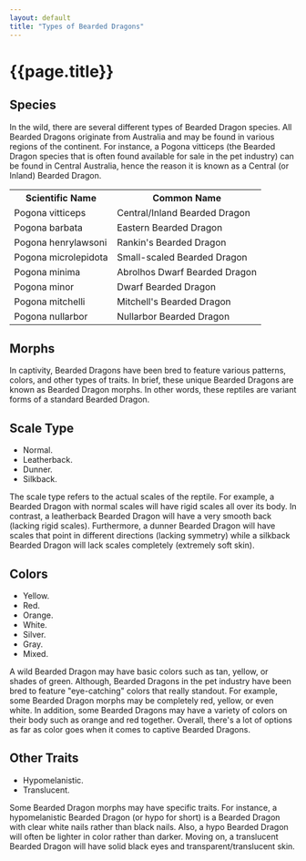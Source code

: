 ```yaml
---
layout: default
title: "Types of Bearded Dragons"
---
```


<!-- Bearded Dragon Morphs-->
<h1>{{page.title}}</h1>

## Species

In the wild, there are several different types of Bearded Dragon 
species. All Bearded Dragons originate from Australia and 
may be found in various regions of the continent. For instance, 
a Pogona vitticeps (the Bearded Dragon species that is often 
found available for sale in the pet industry) can be found in 
Central Australia, hence the reason it is known as a Central (or Inland) 
Bearded Dragon.

<table class="table">
    <tr>
        <th>Scientific Name</th>
        <th>Common Name</th>
    </tr>
    <tr>
        <td>Pogona vitticeps</td>
        <td>Central/Inland Bearded Dragon</td>
    </tr>
    <tr>
        <td>Pogona barbata</td>
        <td>Eastern Bearded Dragon</td>
    </tr>
    <tr>
        <td>Pogona henrylawsoni</td>
        <td>Rankin's Bearded Dragon</td>
    </tr>
    <tr>
        <td>Pogona microlepidota</td>
        <td>Small-scaled Bearded Dragon</td>
    </tr>
    <tr>
        <td>Pogona minima</td>
        <td>Abrolhos Dwarf Bearded Dragon</td>
    </tr>
    <tr>
        <td>Pogona minor</td>
        <td>Dwarf Bearded Dragon</td>
    </tr>
    <tr>
        <td>Pogona mitchelli</td>
        <td>Mitchell's Bearded Dragon</td>
    </tr>
    <tr>
        <td>Pogona nullarbor</td>
        <td>Nullarbor Bearded Dragon</td>
    </tr>
</table> 

## Morphs

In captivity, Bearded Dragons have been bred to feature various 
patterns, colors, and other types of traits. In brief, these 
unique Bearded Dragons are known as Bearded Dragon morphs. In 
other words, these reptiles are variant forms of a standard 
Bearded Dragon.

## Scale Type

<ul>
    <li>Normal.</li>
    <li>Leatherback.</li>
    <li>Dunner.</li>
    <li>Silkback.</li>
</ul>

The scale type refers to the actual scales of the reptile. For example, a Bearded Dragon 
with normal scales will have rigid scales all over its body. In contrast, a leatherback 
Bearded Dragon will have a very smooth back (lacking rigid scales). Furthermore, a dunner 
Bearded Dragon will have scales that point in different directions (lacking symmetry) while 
a silkback Bearded Dragon will lack scales completely (extremely soft skin).

## Colors

<ul>
    <li>Yellow.</li>
    <li>Red.</li>
    <li>Orange.</li>
    <li>White.</li>
    <li>Silver.</li>
    <li>Gray.</li>
    <li>Mixed.</li>
</ul>

A wild Bearded Dragon may have basic colors such as tan, yellow, or shades of green. Although, 
Bearded Dragons in the pet industry have been bred to feature "eye-catching" colors that really 
standout. For example, some Bearded Dragon morphs may be completely red, yellow, 
or even white. In addition, some Bearded Dragons may have a variety of colors on their body such 
as orange and red together. Overall, there's a lot of options as far as color goes when it comes 
to captive Bearded Dragons.

## Other Traits

<ul>
    <li>Hypomelanistic.</li>
    <li>Translucent.</li>
</ul>

Some Bearded Dragon morphs may have specific traits. For instance, a hypomelanistic Bearded 
Dragon (or hypo for short) is a Bearded Dragon with clear white nails rather than black nails. Also, 
a hypo Bearded Dragon will often be lighter in color rather than darker. Moving on, a translucent 
Bearded Dragon will have solid black eyes and transparent/translucent skin.